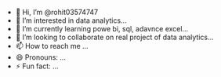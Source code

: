 - 👋 Hi, I’m @rohit03574747
- 👀 I’m interested in data analytics...
- 🌱 I’m currently learning powe bi, sql, adavnce excel...
- 💞️ I’m looking to collaborate on real project of data analytics...
- 📫 How to reach me ...
- 😄 Pronouns: ...
- ⚡ Fun fact: ...

<!---
rohit03574747/rohit03574747 is a ✨ special ✨ repository because its `README.md` (this file) appears on your GitHub profile.
You can click the Preview link to take a look at your changes.
--->
